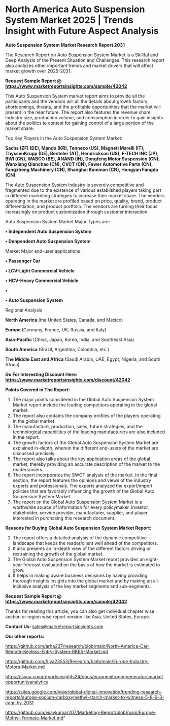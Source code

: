 # North America Auto Suspension System Market 2025 | Trends Insight with Future Aspect Analysis

<strong>Auto Suspension System Market Research Report 2031</strong>

The Research Report on Auto Suspension System Market is a Skillful and Deep Analysis of the Present Situation and Challenges. This research report also analyzes other important trends and market drivers that will affect market growth over 2025-2031.

<strong>Request Sample Report @ <a href=https://www.marketreportsinsights.com/sample/42042>https://www.marketreportsinsights.com/sample/42042</a></strong>

This Auto Suspension System market report aims to provide all the participants and the vendors will all the details about growth factors, shortcomings, threats, and the profitable opportunities that the market will present in the near future. The report also features the revenue share, industry size, production volume, and consumption in order to gain insights about the politics to contest for gaining control of a large portion of the market share.

Top Key Players in the Auto Suspension System Market:

<strong>Sachs (ZF) (DE), Mando (KR), Tenneco (US), Magneti Marelli (IT), ThyssenKrupp (DE), Benteler (AT), Hendrickson (US), F-TECH INC (JP), BWI (CN), WABCO (BE), ANAND (IN), Dongfeng Motor Suspension (CN), Wanxiang Qianchao (CN), CVCT (CN), Fawer Automotive Parts (CN), Fangzheng Machinery (CN), Shanghai Komman (CN), Hongyan Fangda (CN)</strong>

The Auto Suspension System Industry is severely competitive and fragmented due to the existence of various established players taking part in different marketing strategies to increase their market share. The vendors operating in the market are profiled based on price, quality, brand, product differentiation, and product portfolio. The vendors are turning their focus increasingly on product customization through customer interaction.

Auto Suspension System Market Major Types are:

<strong>•  Independent Auto Suspension System

•  Denpendent Auto Suspension System</strong>

Market Major end-user applications :

<strong>•  Passenger Car

•  LCV-Light Commercial Vehicle

•  HCV-Heavy Commercial Vehicle

•  

•  Auto Suspension System</strong>

Regional Analysis

</u><strong><b>North America</b></strong> (the United States, Canada, and Mexico)

<strong><b>Europe </b></strong>(Germany, France, UK, Russia, and Italy)

<strong><b>Asia-Pacific</b></strong> (China, Japan, Korea, India, and Southeast Asia)

<strong><b>South America</b></strong> (Brazil, Argentina, Colombia, etc.)

<strong><b>The Middle East and Africa</b></strong> (Saudi Arabia, UAE, Egypt, Nigeria, and South Africa)

<strong>Go For Interesting Discount Here: <a href=https://www.marketreportsinsights.com/discount/42042>https://www.marketreportsinsights.com/discount/42042</a></strong>

<strong>Points Covered in The Report:</strong>
<ol>
  <li>The major points considered in the Global Auto Suspension System Market report include the leading competitors operating in the global market.</li>
  <li>The report also contains the company profiles of the players operating in the global market.</li>
  <li>The manufacture, production, sales, future strategies, and the technological capabilities of the leading manufacturers are also included in the report.</li>
  <li>The growth factors of the Global Auto Suspension System Market are explained in-depth, wherein the different end-users of the market are discussed precisely.</li>
  <li>The report also talks about the key application areas of the global market, thereby providing an accurate description of the market to the readers/users.</li>
  <li>The report incorporates the SWOT analysis of the market. In the final section, the report features the opinions and views of the industry experts and professionals. The experts analyzed the export/import policies that are favorably influencing the growth of the Global Auto Suspension System Market.</li>
  <li>The report on the Global Auto Suspension System Market is a worthwhile source of information for every policymaker, investor, stakeholder, service provider, manufacturer, supplier, and player interested in purchasing this research document.</li>
</ol>
<strong>Reasons for Buying Global Auto Suspension System Market Report:</strong>

<ol>
  <li>The report offers a detailed analysis of the dynamic competitive landscape that keeps the reader/client well ahead of the competitors.</li>
  <li>It also presents an in-depth view of the different factors driving or restraining the growth of the global market.</li>
  <li>The Global Auto Suspension System Market report provides an eight-year forecast evaluated on the basis of how the market is estimated to grow.</li>
  <li>It helps in making aware business decisions by having providing thorough insights insights into the global market and by making an all-inclusive analysis of the key market segments and sub-segments.</li>
</ol>
<strong>Request Sample Report @ <a href=https://www.marketreportsinsights.com/sample/42042>https://www.marketreportsinsights.com/sample/42042</a></strong>


Thanks for reading this article; you can also get individual chapter wise section or region wise report version like Asia, United States, Europe.

<strong>Contact Us:</strong>
sales@marketreportsinsights.com

<strong>Our other reports:</strong>

<a href=https://github.com/arha237/research/blob/main/North-America-Car-Remote-Keyless-Entry-System-RKES-Market.md>https://github.com/arha237/research/blob/main/North-America-Car-Remote-Keyless-Entry-System-RKES-Market.md</a>

<a href=https://github.com/Siya23553/Research/blob/main/Europe-Industry-Motors-Market.md>https://github.com/Siya23553/Research/blob/main/Europe-Industry-Motors-Market.md</a>

<a href=https://issuu.com/reportsinsights24/docs/europenitrogengeneratorsmarketopportunityanalytica>https://issuu.com/reportsinsights24/docs/europenitrogengeneratorsmarketopportunityanalytica</a>

<a href=https://sites.google.com/view/global-digital-innovation/trending-research-reports/europe-sodium-carboxymethyl-starch-market-to-witness-5-8-6-3-cagr-by-2031>https://sites.google.com/view/global-digital-innovation/trending-research-reports/europe-sodium-carboxymethyl-starch-market-to-witness-5-8-6-3-cagr-by-2031</a>

<a href=https://github.com/vijaykumar207/Marketing-Report/blob/main/Europe-Methyl-Formate-Market.md>https://github.com/vijaykumar207/Marketing-Report/blob/main/Europe-Methyl-Formate-Market.md</a>"
